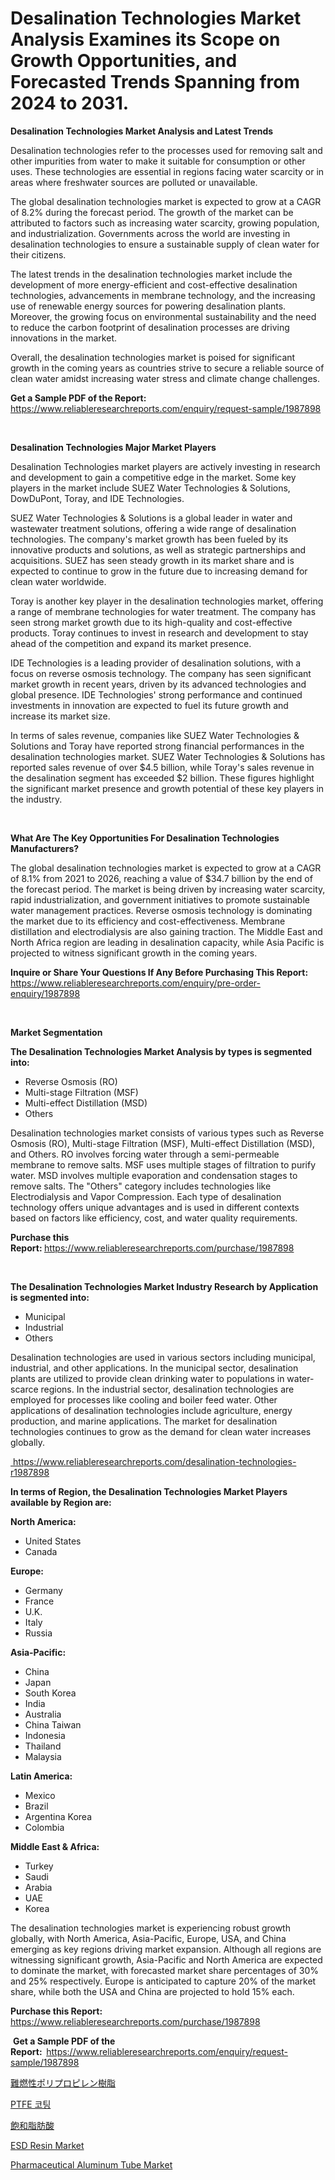 <p><h1>Desalination Technologies Market Analysis Examines its Scope on Growth Opportunities, and Forecasted Trends Spanning from 2024 to 2031.</h1></p><p><strong>Desalination Technologies Market Analysis and Latest Trends</strong></p>
<p><p>Desalination technologies refer to the processes used for removing salt and other impurities from water to make it suitable for consumption or other uses. These technologies are essential in regions facing water scarcity or in areas where freshwater sources are polluted or unavailable.</p><p>The global desalination technologies market is expected to grow at a CAGR of 8.2% during the forecast period. The growth of the market can be attributed to factors such as increasing water scarcity, growing population, and industrialization. Governments across the world are investing in desalination technologies to ensure a sustainable supply of clean water for their citizens.</p><p>The latest trends in the desalination technologies market include the development of more energy-efficient and cost-effective desalination technologies, advancements in membrane technology, and the increasing use of renewable energy sources for powering desalination plants. Moreover, the growing focus on environmental sustainability and the need to reduce the carbon footprint of desalination processes are driving innovations in the market.</p><p>Overall, the desalination technologies market is poised for significant growth in the coming years as countries strive to secure a reliable source of clean water amidst increasing water stress and climate change challenges.</p></p>
<p><strong>Get a Sample PDF of the Report:&nbsp;</strong> <a href="https://www.reliableresearchreports.com/enquiry/request-sample/1987898">https://www.reliableresearchreports.com/enquiry/request-sample/1987898</a></p>
<p>&nbsp;</p>
<p><strong>Desalination Technologies Major Market Players</strong></p>
<p><p>Desalination Technologies market players are actively investing in research and development to gain a competitive edge in the market. Some key players in the market include SUEZ Water Technologies & Solutions, DowDuPont, Toray, and IDE Technologies.</p><p>SUEZ Water Technologies & Solutions is a global leader in water and wastewater treatment solutions, offering a wide range of desalination technologies. The company's market growth has been fueled by its innovative products and solutions, as well as strategic partnerships and acquisitions. SUEZ has seen steady growth in its market share and is expected to continue to grow in the future due to increasing demand for clean water worldwide.</p><p>Toray is another key player in the desalination technologies market, offering a range of membrane technologies for water treatment. The company has seen strong market growth due to its high-quality and cost-effective products. Toray continues to invest in research and development to stay ahead of the competition and expand its market presence.</p><p>IDE Technologies is a leading provider of desalination solutions, with a focus on reverse osmosis technology. The company has seen significant market growth in recent years, driven by its advanced technologies and global presence. IDE Technologies' strong performance and continued investments in innovation are expected to fuel its future growth and increase its market size.</p><p>In terms of sales revenue, companies like SUEZ Water Technologies & Solutions and Toray have reported strong financial performances in the desalination technologies market. SUEZ Water Technologies & Solutions has reported sales revenue of over $4.5 billion, while Toray's sales revenue in the desalination segment has exceeded $2 billion. These figures highlight the significant market presence and growth potential of these key players in the industry.</p></p>
<p>&nbsp;</p>
<p><strong>What Are The Key Opportunities For Desalination Technologies Manufacturers?</strong></p>
<p><p>The global desalination technologies market is expected to grow at a CAGR of 8.1% from 2021 to 2026, reaching a value of $34.7 billion by the end of the forecast period. The market is being driven by increasing water scarcity, rapid industrialization, and government initiatives to promote sustainable water management practices. Reverse osmosis technology is dominating the market due to its efficiency and cost-effectiveness. Membrane distillation and electrodialysis are also gaining traction. The Middle East and North Africa region are leading in desalination capacity, while Asia Pacific is projected to witness significant growth in the coming years.</p></p>
<p><strong>Inquire or Share Your Questions If Any Before Purchasing This Report:</strong> <a href="https://www.reliableresearchreports.com/enquiry/pre-order-enquiry/1987898">https://www.reliableresearchreports.com/enquiry/pre-order-enquiry/1987898</a></p>
<p>&nbsp;</p>
<p><strong>Market Segmentation</strong></p>
<p><strong>The Desalination Technologies Market Analysis by types is segmented into:</strong></p>
<p><ul><li>Reverse Osmosis (RO)</li><li>Multi-stage Filtration (MSF)</li><li>Multi-effect Distillation (MSD)</li><li>Others</li></ul></p>
<p><p>Desalination technologies market consists of various types such as Reverse Osmosis (RO), Multi-stage Filtration (MSF), Multi-effect Distillation (MSD), and Others. RO involves forcing water through a semi-permeable membrane to remove salts. MSF uses multiple stages of filtration to purify water. MSD involves multiple evaporation and condensation stages to remove salts. The "Others" category includes technologies like Electrodialysis and Vapor Compression. Each type of desalination technology offers unique advantages and is used in different contexts based on factors like efficiency, cost, and water quality requirements.</p></p>
<p><strong>Purchase this Report:&nbsp;</strong><a href="https://www.reliableresearchreports.com/purchase/1987898">https://www.reliableresearchreports.com/purchase/1987898</a></p>
<p>&nbsp;</p>
<p><strong>The Desalination Technologies Market Industry Research by Application is segmented into:</strong></p>
<p><ul><li>Municipal</li><li>Industrial</li><li>Others</li></ul></p>
<p><p>Desalination technologies are used in various sectors including municipal, industrial, and other applications. In the municipal sector, desalination plants are utilized to provide clean drinking water to populations in water-scarce regions. In the industrial sector, desalination technologies are employed for processes like cooling and boiler feed water. Other applications of desalination technologies include agriculture, energy production, and marine applications. The market for desalination technologies continues to grow as the demand for clean water increases globally.</p></p>
<p><a href="https://www.reliableresearchreports.com/desalination-technologies-r1987898">&nbsp;https://www.reliableresearchreports.com/desalination-technologies-r1987898</a></p>
<p><strong>In terms of Region, the Desalination Technologies Market Players available by Region are:</strong></p>
<p>
    <p> <strong> North America: </strong>
        <ul>
            <li>United States</li>
            <li>Canada</li>
        </ul>
        </p> 
    <p> <strong> Europe: </strong>
        <ul>
            <li>Germany</li>
            <li>France</li>
            <li>U.K.</li>
            <li>Italy</li>
            <li>Russia</li>
        </ul>
        </p> 
    <p> <strong> Asia-Pacific: </strong>
        <ul>
            <li>China</li>
            <li>Japan</li>
            <li>South Korea</li>
            <li>India</li>
            <li>Australia</li>
            <li>China Taiwan</li>
            <li>Indonesia</li>
            <li>Thailand</li>
            <li>Malaysia</li>
        </ul>
        </p> 
    <p> <strong> Latin America: </strong>
        <ul>
            <li>Mexico</li>
            <li>Brazil</li>
            <li>Argentina Korea</li>
            <li>Colombia</li>
        </ul>
        </p> 
    <p> <strong> Middle East & Africa: </strong>
        <ul>
            <li>Turkey</li>
            <li>Saudi</li>
            <li>Arabia</li>
            <li>UAE</li>
            <li>Korea</li>
        </ul>
    </p>
    </p>
<p><p>The desalination technologies market is experiencing robust growth globally, with North America, Asia-Pacific, Europe, USA, and China emerging as key regions driving market expansion. Although all regions are witnessing significant growth, Asia-Pacific and North America are expected to dominate the market, with forecasted market share percentages of 30% and 25% respectively. Europe is anticipated to capture 20% of the market share, while both the USA and China are projected to hold 15% each.</p></p>
<p><strong>Purchase this Report: </strong><a href="https://www.reliableresearchreports.com/purchase/1987898">https://www.reliableresearchreports.com/purchase/1987898</a></p>
<p>&nbsp;<strong>Get a Sample PDF of the Report:&nbsp;&nbsp;</strong><a href="https://www.reliableresearchreports.com/enquiry/request-sample/1987898">https://www.reliableresearchreports.com/enquiry/request-sample/1987898</a></p>
<p><strong></strong></p>
<p><p><a href="https://github.com/dadanedu33/Market-Research-Report-List-1/blob/main/492400934276.md">難燃性ポリプロピレン樹脂</a></p><p><a href="https://medium.com/@sharonweissnat/ptfe-%EC%BD%94%ED%8C%85-%EC%8B%9C%EC%9E%A5-%EC%A0%84%EB%A7%9D-%EC%97%85%EC%A2%85-%EA%B0%9C%EC%9A%94-%EB%B0%8F-%EC%98%88%EC%B8%A1-2024%EB%85%84%EB%B6%80%ED%84%B0-2031%EB%85%84%EA%B9%8C%EC%A7%80-41e232294aa5">PTFE 코팅</a></p><p><a href="https://github.com/ihabdkwlxs948/Market-Research-Report-List-1/blob/main/813600034275.md">飽和脂肪酸</a></p><p><a href="https://www.linkedin.com/pulse/esd-resin-market-size-reflecting-forecast-till-2031-type-application-dth4e?trackingId=f%2BJRlStMrAOct2Y8764npg%3D%3D">ESD Resin Market</a></p><p><a href="https://issuu.com/reportprime-2/docs/pharmaceutical-aluminum-tube-market-size-2030.pptx">Pharmaceutical Aluminum Tube Market</a></p></p>
